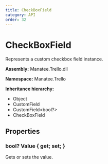 ```yaml
---
title: CheckBoxField
category: API
order: 32
---
```


# CheckBoxField

Represents a custom checkbox field instance.

**Assembly:** Manatee.Trello.dll

**Namespace:** Manatee.Trello

**Inheritance hierarchy:**

- Object
- CustomField
- CustomField&lt;bool?&gt;
- CheckBoxField

## Properties

### bool? Value { get; set; }

Gets or sets the value.

